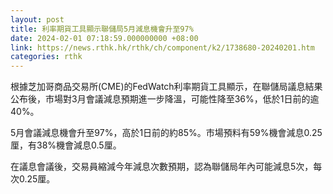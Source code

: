 ```yaml
---
layout: post
title: 利率期貨工具顯示聯儲局5月減息機會升至97%
date: 2024-02-01 07:18:59.000000000 +08:00
link: https://news.rthk.hk/rthk/ch/component/k2/1738680-20240201.htm
categories: rthk
---
```


根據芝加哥商品交易所(CME)的FedWatch利率期貨工具顯示，在聯儲局議息結果公布後，市場對3月會議減息預期進一步降溫，可能性降至36%，低於1日前的逾40%。

5月會議減息機會升至97%，高於1日前的約85%。市場預料有59%機會減息0.25厘，有38%機會減息0.5厘。

在議息會議後，交易員縮減今年減息次數預期，認為聯儲局年內可能減息5次，每次0.25厘。
